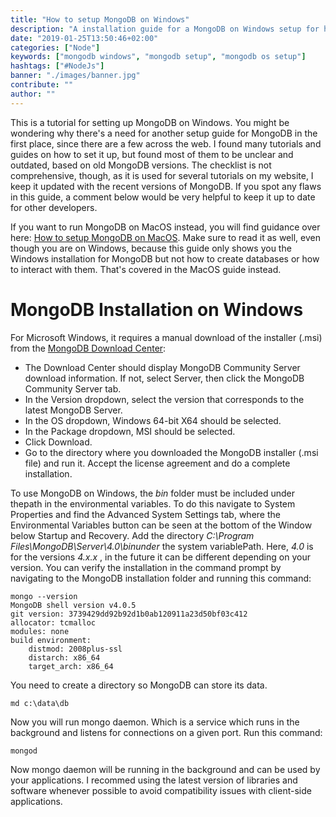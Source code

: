```yaml
---
title: "How to setup MongoDB on Windows"
description: "A installation guide for a MongoDB on Windows setup for having a NoSQL database available on your OS. It comes with everything that's needed to connect a Node.js application to your database in JavaScript ..."
date: "2019-01-25T13:50:46+02:00"
categories: ["Node"]
keywords: ["mongodb windows", "mongodb setup", "mongodb os setup"]
hashtags: ["#NodeJs"]
banner: "./images/banner.jpg"
contribute: ""
author: ""
---
```


<Sponsorship />

This is a tutorial for setting up MongoDB on Windows. You might be wondering why there's a need for another setup guide for MongoDB in the first place, since there are a few across the web. I found many tutorials and guides on how to set it up, but found most of them to be unclear and outdated, based on old MongoDB versions. The checklist is not comprehensive, though, as it is used for several tutorials on my website, I keep it updated with the recent versions of MongoDB. If you spot any flaws in this guide, a comment below would be very helpful to keep it up to date for other developers.

If you want to run MongoDB on MacOS instead, you will find guidance over here: [How to setup MongoDB on MacOS](/mongodb-macos-setup/). Make sure to read it as well, even though you are on Windows, because this guide only shows you the Windows installation for MongoDB but not how to create databases or how to interact with them. That's covered in the MacOS guide instead.

# MongoDB Installation on Windows

For Microsoft Windows, it requires a manual download of the installer (.msi) from the [MongoDB Download Center](https://www.mongodb.com/download-center/community):

* The Download Center should display MongoDB Community Server download information. If not, select Server, then click the MongoDB Community Server tab.
* In the Version dropdown, select the version that corresponds to the latest MongoDB Server.
* In the OS dropdown, Windows 64-bit X64 should be selected.
* In the Package dropdown, MSI should be selected.
* Click Download.
* Go to the directory where you downloaded the MongoDB installer (.msi file) and run it. Accept the license agreement and do a complete installation.

To use MongoDB on Windows, the *bin* folder must be included under thepath in the environmental variables. To do this navigate to System Properties and find the Advanced System Settings tab, where the Environmental Variables button can be seen at the bottom of the Window below Startup and Recovery. Add the directory *C:\Program Files\MongoDB\Server\4.0\binunder* the system variablePath. Here, *4.0* is for the versions *4.x.x* , in the future it can be different depending on your version. You can verify the installation in the command prompt by navigating to the MongoDB installation folder and running this command:

```text
mongo --version
MongoDB shell version v4.0.5
git version: 3739429dd92b92d1b0ab120911a23d50bf03c412
allocator: tcmalloc
modules: none
build environment:
    distmod: 2008plus-ssl
    distarch: x86_64
    target_arch: x86_64
```

You need to create a directory so MongoDB can store its data.

```text
md c:\data\db
```

Now you will run mongo daemon. Which is a service which runs in the background and listens for connections on a given port. Run this command:

```text
mongod
```

Now mongo daemon will be running in the background and can be used by your applications. I recommed using the latest version of libraries and software whenever possible to avoid compatibility issues with client-side applications.

<ReadMore label="MongoDB with Mongoose in Express Tutorial" link="/mongodb-express-setup-tutorial/" />
